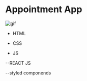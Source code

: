 # Appointment App

![gif](./public/images/stylede%20comp%20.gif)

- HTML

- CSS

- JS

--REACT JS

--styled componends
